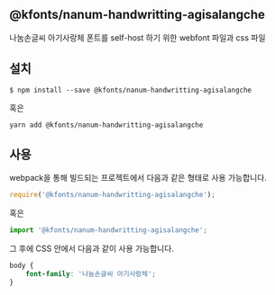 
@kfonts/nanum-handwritting-agisalangche
---------------------

나눔손글씨 아기사랑체 폰트를 self-host 하기 위한 webfont 파일과 css 파일

설치
----

```
$ npm install --save @kfonts/nanum-handwritting-agisalangche
```

혹은

```
yarn add @kfonts/nanum-handwritting-agisalangche
```

사용
----

webpack을 통해 빌드되는 프로젝트에서 다음과 같은 형태로 사용 가능합니다.

```js
require('@kfonts/nanum-handwritting-agisalangche');
```

혹은

```js
import '@kfonts/nanum-handwritting-agisalangche';
```

그 후에 CSS 안에서 다음과 같이 사용 가능합니다.

```css
body {
    font-family: '나눔손글씨 아기사랑체';
}
```
